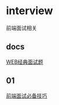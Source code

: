 # interview
前端面试相关
## docs
[WEB经典面试题](https://github.com/jingfeidi/jingfeidi.github.io/blob/master/interview/docs/jingdian.md)
## 01
[前端面试必备技巧](https://github.com/jingfeidi/jingfeidi.github.io/tree/master/interview/01)
